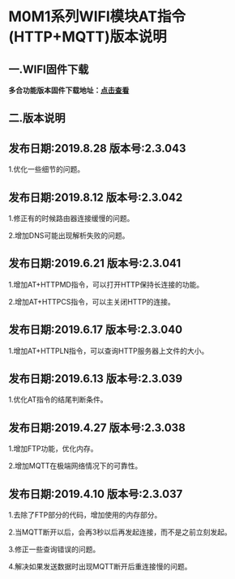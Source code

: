 # M0M1系列WIFI模块AT指令(HTTP+MQTT)版本说明

## 一.WIFI固件下载

**多合功能版本固件下载地址：[点击查看](http://mqlinks.tpddns.cn:1888/kodexplorer/index.php?share/folder&user=100&sid=GXATzWvn)**

## 二.版本说明

## 发布日期:2019.8.28 版本号:2.3.043

1.优化一些细节的问题。

## 发布日期:2019.8.12 版本号:2.3.042

1.修正有的时候路由器连接缓慢的问题。

2.增加DNS可能出现解析失败的问题。

## 发布日期:2019.6.21 版本号:2.3.041

1.增加AT+HTTPMD指令，可以打开HTTP保持长连接的功能。

2.增加AT+HTTPCS指令，可以主关闭HTTP的连接。

## 发布日期:2019.6.17 版本号:2.3.040

1.增加AT+HTTPLN指令，可以查询HTTP服务器上文件的大小。

## 发布日期:2019.6.13 版本号:2.3.039

1.优化AT指令的结尾判断条件。

## 发布日期:2019.4.27 版本号:2.3.038

1.增加FTP功能，优化内存。

2.增加MQTT在极端网络情况下的可靠性。

## 发布日期:2019.4.10 版本号:2.3.037

1.去除了FTP部分的代码，增加使用的内存部分。

2.当MQTT断开以后，会再3秒以后再发起连接，而不是之前立刻发起。

3.修正一些查询错误的问题。

4.解决如果发送数据时出现MQTT断开后重连接慢的问题。
